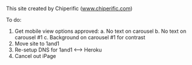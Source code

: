 This site created by Chiperific (www.chiperific.com)

To do:
1. Get mobile view options approved:
  a. No text on carousel
  b. No text on carousel #1
  c. Background on carousel #1 for contrast
2. Move site to 1and1
3. Re-setup DNS for 1and1 <--> Heroku
3. Cancel out iPage